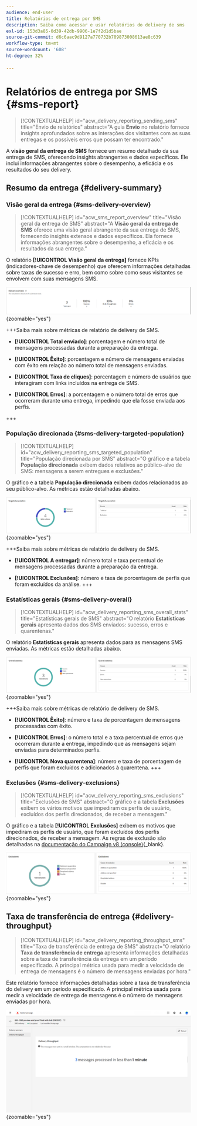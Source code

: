 ```yaml
---
audience: end-user
title: Relatórios de entrega por SMS
description: Saiba como acessar e usar relatórios do delivery de sms
exl-id: 153d3a85-0d39-42db-9906-1e7f2d1d5bae
source-git-commit: d6c6aac9d9127a770732b709873008613ae8c639
workflow-type: tm+mt
source-wordcount: '608'
ht-degree: 32%

---
```


# Relatórios de entrega por SMS {#sms-report}

>[!CONTEXTUALHELP]
>id="acw_delivery_reporting_sending_sms"
>title="Envio de relatórios"
>abstract="A guia **Envio** no relatório fornece insights aprofundados sobre as interações dos visitantes com as suas entregas e os possíveis erros que possam ter encontrado."

A **visão geral da entrega de SMS** fornece um resumo detalhado da sua entrega de SMS, oferecendo insights abrangentes e dados específicos. Ele inclui informações abrangentes sobre o desempenho, a eficácia e os resultados do seu delivery.

## Resumo da entrega {#delivery-summary}

### Visão geral da entrega {#sms-delivery-overview}

>[!CONTEXTUALHELP]
>id="acw_sms_report_overview"
>title="Visão geral da entrega de SMS"
>abstract="A **Visão geral da entrega de SMS** oferece uma visão geral abrangente da sua entrega de SMS, fornecendo insights extensos e dados específicos. Ela fornece informações abrangentes sobre o desempenho, a eficácia e os resultados da sua entrega."

O relatório **[!UICONTROL Visão geral da entrega]** fornece KPIs (indicadores-chave de desempenho) que oferecem informações detalhadas sobre taxas de sucesso e erro, bem como sobre como seus visitantes se envolvem com suas mensagens SMS.

![Descrição: a imagem mostra o relatório de visão geral da entrega, que inclui KPIs como taxas de sucesso, taxas de erro e envolvimento do visitante.](assets/reporting_sms_3.png){zoomable="yes"}

+++Saiba mais sobre métricas de relatório de delivery de SMS.

* **[!UICONTROL Total enviado]**: porcentagem e número total de mensagens processadas durante a preparação da entrega.

* **[!UICONTROL Êxito]**: porcentagem e número de mensagens enviadas com êxito em relação ao número total de mensagens enviadas.

* **[!UICONTROL Taxa de cliques]**: porcentagem e número de usuários que interagiram com links incluídos na entrega de SMS.

* **[!UICONTROL Erros]**: a porcentagem e o número total de erros que ocorreram durante uma entrega, impedindo que ela fosse enviada aos perfis.

+++

### População direcionada {#sms-delivery-targeted-population}

>[!CONTEXTUALHELP]
>id="acw_delivery_reporting_sms_targeted_population"
>title="População direcionada por SMS"
>abstract="O gráfico e a tabela **População direcionada** exibem dados relativos ao público-alvo de SMS: mensagens a serem entregues e exclusões."

O gráfico e a tabela **População direcionada** exibem dados relacionados ao seu público-alvo. As métricas estão detalhadas abaixo.

![Descrição: a imagem mostra o gráfico e a tabela de população direcionada, que inclui métricas como mensagens a serem entregues e exclusões.](assets/reporting_sms_4.png){zoomable="yes"}

+++Saiba mais sobre métricas de relatório de delivery de SMS.

* **[!UICONTROL A entregar]**: número total e taxa percentual de mensagens processadas durante a preparação da entrega.

* **[!UICONTROL Exclusões]**: número e taxa de porcentagem de perfis que foram excluídos da análise.
+++

### Estatísticas gerais {#sms-delivery-overall}

>[!CONTEXTUALHELP]
>id="acw_delivery_reporting_sms_overall_stats"
>title="Estatísticas gerais de SMS"
>abstract="O relatório **Estatísticas gerais** apresenta dados dos SMS enviados: sucesso, erros e quarentenas."

O relatório **Estatísticas gerais** apresenta dados para as mensagens SMS enviadas. As métricas estão detalhadas abaixo.

![Descrição: a imagem mostra o relatório Estatísticas gerais, que inclui métricas como taxas de sucesso, erros e quarentenas.](assets/reporting_sms_5.png){zoomable="yes"}

+++Saiba mais sobre métricas de relatório de delivery de SMS.

* **[!UICONTROL Êxito]**: número e taxa de porcentagem de mensagens processadas com êxito.

* **[!UICONTROL Erros]**: o número total e a taxa percentual de erros que ocorreram durante a entrega, impedindo que as mensagens sejam enviadas para determinados perfis.

* **[!UICONTROL Nova quarentena]**: número e taxa de porcentagem de perfis que foram excluídos e adicionados à quarentena.
+++

### Exclusões {#sms-delivery-exclusions}

>[!CONTEXTUALHELP]
>id="acw_delivery_reporting_sms_exclusions"
>title="Exclusões de SMS"
>abstract="O gráfico e a tabela **Exclusões** exibem os vários motivos que impediram os perfis de usuário, excluídos dos perfis direcionados, de receber a mensagem."

O gráfico e a tabela **[!UICONTROL Exclusões]** exibem os motivos que impediram os perfis de usuário, que foram excluídos dos perfis direcionados, de receber a mensagem. As regras de exclusão são detalhadas na [documentação do Campaign v8 (console)](https://experienceleague.adobe.com/docs/campaign/campaign-v8/send/failures/delivery-failures.html#sms-quarantines){_blank}.

![Descrição: a imagem mostra o gráfico e a tabela de Exclusões, que detalham os motivos para excluir perfis de usuário do recebimento de mensagens.](assets/reporting_sms_6.png){zoomable="yes"}

## Taxa de transferência de entrega {#delivery-throughput}

>[!CONTEXTUALHELP]
>id="acw_delivery_reporting_throughput_sms"
>title="Taxa de transferência de entrega de SMS"
>abstract="O relatório **Taxa de transferência de entrega** apresenta informações detalhadas sobre a taxa de transferência da entrega em um período especificado.  A principal métrica usada para medir a velocidade de entrega de mensagens é o número de mensagens enviadas por hora."

Este relatório fornece informações detalhadas sobre a taxa de transferência do delivery em um período especificado. A principal métrica usada para medir a velocidade de entrega de mensagens é o número de mensagens enviadas por hora.

![Descrição: A imagem mostra o relatório Taxa de transferência de entrega, que inclui métricas como o número de mensagens enviadas por hora em um período especificado.](assets/reporting_sms_2.png){zoomable="yes"}